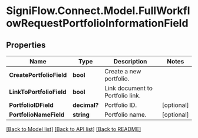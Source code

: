 
# SigniFlow.Connect.Model.FullWorkflowRequestPortfolioInformationField

## Properties

Name | Type | Description | Notes
------------ | ------------- | ------------- | -------------
**CreatePortfolioField** | **bool** | Create a new portfolio. | 
**LinkToPortfolioField** | **bool** | Link document to Portfolio link. | 
**PortfolioIDField** | **decimal?** | Portfolio ID. | [optional] 
**PortfolioNameField** | **string** | Portfolio name. | [optional] 

[[Back to Model list]](../README.md#documentation-for-models)
[[Back to API list]](../README.md#documentation-for-api-endpoints)
[[Back to README]](../README.md)

